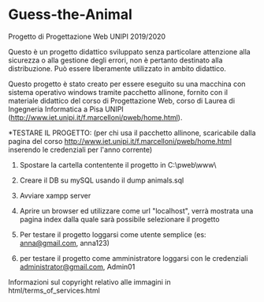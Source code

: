 # Guess-the-Animal
Progetto di Progettazione Web UNIPI 2019/2020

Questo è un progetto didattico sviluppato senza particolare attenzione alla sicurezza o alla gestione degli errori, non è pertanto destinato alla distribuzione. Può essere liberamente utilizzato in ambito didattico.

Questo progetto è stato creato per essere eseguito su una macchina con sistema operativo windows tramite pacchetto allinone, fornito con il materiale didattico del corso di Progettazione Web, corso di Laurea di Ingegneria Informatica a Pisa UNIPI (http://www.iet.unipi.it/f.marcelloni/pweb/home.html). 


*TESTARE IL PROGETTO: (per chi usa il pacchetto allinone, scaricabile dalla pagina del corso http://www.iet.unipi.it/f.marcelloni/pweb/home.html inserendo le credenziali per l'anno corrente)


1) Spostare la cartella contentente il progetto in C:\pweb\www\
2) Creare il DB su mySQL usando il dump animals.sql
3) Avviare xampp server 
4) Aprire un browser ed utilizzare come url "localhost", verrà mostrata una pagina index dalla quale sarà possibile selezionare il progetto

5) Per testare il progetto loggarsi come utente semplice (es: anna@gmail.com, anna123)
6) per testare il progetto come amministratore loggarsi con le credenziali administrator@gmail.com, Admin01

Informazioni sul copyright relativo alle immagini in html/terms_of_services.html

